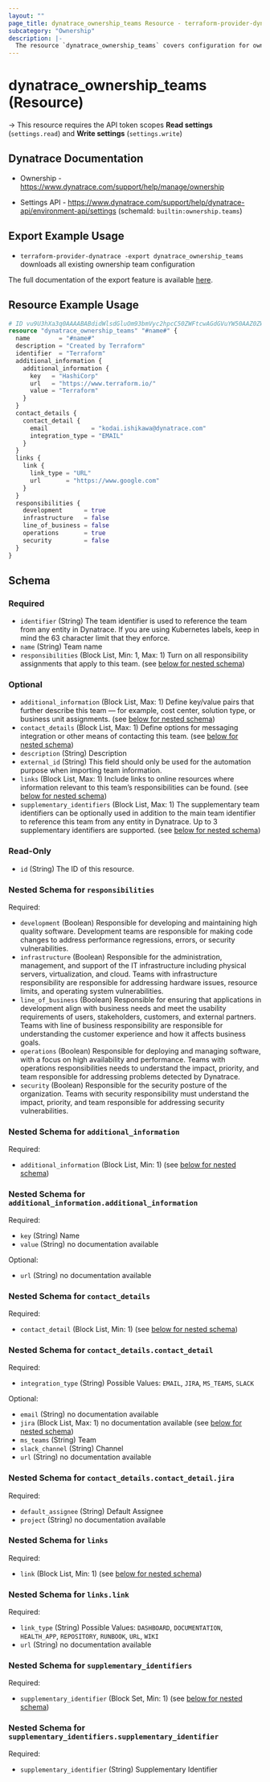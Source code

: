 ```yaml
---
layout: ""
page_title: dynatrace_ownership_teams Resource - terraform-provider-dynatrace"
subcategory: "Ownership"
description: |-
  The resource `dynatrace_ownership_teams` covers configuration for ownership teams
---
```


# dynatrace_ownership_teams (Resource)

-> This resource requires the API token scopes **Read settings** (`settings.read`) and **Write settings** (`settings.write`)

## Dynatrace Documentation

- Ownership - https://www.dynatrace.com/support/help/manage/ownership

- Settings API - https://www.dynatrace.com/support/help/dynatrace-api/environment-api/settings (schemaId: `builtin:ownership.teams`)

## Export Example Usage

- `terraform-provider-dynatrace -export dynatrace_ownership_teams` downloads all existing ownership team configuration

The full documentation of the export feature is available [here](https://dt-url.net/h203qmc).

## Resource Example Usage

```terraform
# ID vu9U3hXa3q0AAAABABdidWlsdGluOm93bmVyc2hpcC50ZWFtcwAGdGVuYW50AAZ0ZW5hbnQAJDYzMDE3YzMzLTdlYzUtMzc1Zi1iODdkLTcyNzM0MmRkMTlkZb7vVN4V2t6t
resource "dynatrace_ownership_teams" "#name#" {
  name        = "#name#"
  description = "Created by Terraform"
  identifier  = "Terraform"
  additional_information {
    additional_information {
      key   = "HashiCorp"
      url   = "https://www.terraform.io/"
      value = "Terraform"
    }
  }
  contact_details {
    contact_detail {
      email            = "kodai.ishikawa@dynatrace.com"
      integration_type = "EMAIL"
    }
  }
  links {
    link {
      link_type = "URL"
      url       = "https://www.google.com"
    }
  }
  responsibilities {
    development      = true
    infrastructure   = false
    line_of_business = false
    operations       = true
    security         = false
  }
}
```

<!-- schema generated by tfplugindocs -->
## Schema

### Required

- `identifier` (String) The team identifier is used to reference the team from any entity in Dynatrace. If you are using Kubernetes labels, keep in mind the 63 character limit that they enforce.
- `name` (String) Team name
- `responsibilities` (Block List, Min: 1, Max: 1) Turn on all responsibility assignments that apply to this team. (see [below for nested schema](#nestedblock--responsibilities))

### Optional

- `additional_information` (Block List, Max: 1) Define key/value pairs that further describe this team — for example, cost center, solution type, or business unit assignments. (see [below for nested schema](#nestedblock--additional_information))
- `contact_details` (Block List, Max: 1) Define options for messaging integration or other means of contacting this team. (see [below for nested schema](#nestedblock--contact_details))
- `description` (String) Description
- `external_id` (String) This field should only be used for the automation purpose when importing team information.
- `links` (Block List, Max: 1) Include links to online resources where information relevant to this team’s responsibilities can be found. (see [below for nested schema](#nestedblock--links))
- `supplementary_identifiers` (Block List, Max: 1) The supplementary team identifiers can be optionally used in addition to the main team identifier to reference this team from any entity in Dynatrace. Up to 3 supplementary identifiers are supported. (see [below for nested schema](#nestedblock--supplementary_identifiers))

### Read-Only

- `id` (String) The ID of this resource.

<a id="nestedblock--responsibilities"></a>
### Nested Schema for `responsibilities`

Required:

- `development` (Boolean) Responsible for developing and maintaining high quality software. Development teams are responsible for making code changes to address performance regressions, errors, or security vulnerabilities.
- `infrastructure` (Boolean) Responsible for the administration, management, and support of the IT infrastructure including physical servers, virtualization, and cloud. Teams with infrastructure responsibility are responsible for addressing hardware issues, resource limits, and operating system vulnerabilities.
- `line_of_business` (Boolean) Responsible for ensuring that applications in development align with business needs and meet the usability requirements of users, stakeholders, customers, and external partners. Teams with line of business responsibility are responsible for understanding the customer experience and how it affects business goals.
- `operations` (Boolean) Responsible for deploying and managing software, with a focus on high availability and performance. Teams with operations responsibilities needs to understand the impact, priority, and team responsible for addressing problems detected by Dynatrace.
- `security` (Boolean) Responsible for the security posture of the organization. Teams with security responsibility must understand the impact, priority, and team responsible for addressing security vulnerabilities.


<a id="nestedblock--additional_information"></a>
### Nested Schema for `additional_information`

Required:

- `additional_information` (Block List, Min: 1) (see [below for nested schema](#nestedblock--additional_information--additional_information))

<a id="nestedblock--additional_information--additional_information"></a>
### Nested Schema for `additional_information.additional_information`

Required:

- `key` (String) Name
- `value` (String) no documentation available

Optional:

- `url` (String) no documentation available



<a id="nestedblock--contact_details"></a>
### Nested Schema for `contact_details`

Required:

- `contact_detail` (Block List, Min: 1) (see [below for nested schema](#nestedblock--contact_details--contact_detail))

<a id="nestedblock--contact_details--contact_detail"></a>
### Nested Schema for `contact_details.contact_detail`

Required:

- `integration_type` (String) Possible Values: `EMAIL`, `JIRA`, `MS_TEAMS`, `SLACK`

Optional:

- `email` (String) no documentation available
- `jira` (Block List, Max: 1) no documentation available (see [below for nested schema](#nestedblock--contact_details--contact_detail--jira))
- `ms_teams` (String) Team
- `slack_channel` (String) Channel
- `url` (String) no documentation available

<a id="nestedblock--contact_details--contact_detail--jira"></a>
### Nested Schema for `contact_details.contact_detail.jira`

Required:

- `default_assignee` (String) Default Assignee
- `project` (String) no documentation available




<a id="nestedblock--links"></a>
### Nested Schema for `links`

Required:

- `link` (Block List, Min: 1) (see [below for nested schema](#nestedblock--links--link))

<a id="nestedblock--links--link"></a>
### Nested Schema for `links.link`

Required:

- `link_type` (String) Possible Values: `DASHBOARD`, `DOCUMENTATION`, `HEALTH_APP`, `REPOSITORY`, `RUNBOOK`, `URL`, `WIKI`
- `url` (String) no documentation available



<a id="nestedblock--supplementary_identifiers"></a>
### Nested Schema for `supplementary_identifiers`

Required:

- `supplementary_identifier` (Block Set, Min: 1) (see [below for nested schema](#nestedblock--supplementary_identifiers--supplementary_identifier))

<a id="nestedblock--supplementary_identifiers--supplementary_identifier"></a>
### Nested Schema for `supplementary_identifiers.supplementary_identifier`

Required:

- `supplementary_identifier` (String) Supplementary Identifier
 